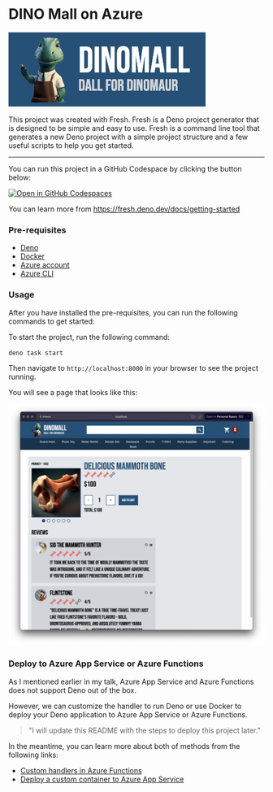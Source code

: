 # DINO Mall on Azure

![Dino mall logo](https://raw.githubusercontent.com/antronic/dinosaur-deno-ts/main/fresh-project/content/Dino-mall-logo.png)

This project was created with Fresh. Fresh is a Deno project generator that is designed to be simple and easy to use. Fresh is a command line tool that generates a new Deno project with a simple project structure and a few useful scripts to help you get started.

---
You can run this project in a GitHub Codespace by clicking the button below:

[![Open in GitHub Codespaces](https://github.com/codespaces/badge.svg)](https://codespaces.new/antronic/dinosaur-deno-ts?quickstart=1)


You can learn more from https://fresh.deno.dev/docs/getting-started

### Pre-requisites
- [Deno](https://deno.land/manual/getting_started/installation)
- [Docker](https://docs.docker.com/get-docker/)
- [Azure account](https://azure.microsoft.com/en-us/free/)
- [Azure CLI](https://docs.microsoft.com/en-us/cli/azure/install-azure-cli)

### Usage

After you have installed the pre-requisites, you can run the following commands to get started:

To start the project, run the following command:
```git
deno task start
```

Then navigate to `http://localhost:8000` in your browser to see the project running.

You will see a page that looks like this:

![DINO Mall](https://raw.githubusercontent.com/antronic/dinosaur-deno-ts/main/fresh-project/content/Dino-mall-screenshot.png)


### Deploy to Azure App Service or Azure Functions

As I mentioned earlier in my talk, Azure App Service and Azure Functions does not support Deno out of the box.

However, we can customize the handler to run Deno or use Docker to deploy your Deno application to Azure App Service or Azure Functions.

<!-- Quote -->
> "I will update this README with the steps to deploy this project later."

In the meantime, you can learn more about both of methods from the following links:
- [Custom handlers in Azure Functions](https://learn.microsoft.com/en-us/azure/azure-functions/functions-custom-handlers)
- [Deploy a custom container to Azure App Service](https://learn.microsoft.com/en-us/azure/app-service/tutorial-custom-container?tabs=azure-cli&pivots=container-linux)